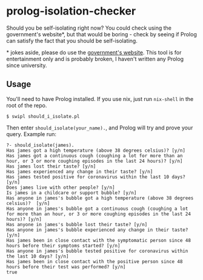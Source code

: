 # prolog-isolation-checker

Should you be self-isolating right now? You could check using the government's
website\*, but that would be boring - check by seeing if Prolog can satisfy the
fact that you should be self-isolating.

\* jokes aside, please do use the
[government's
website](https://www.nhs.uk/conditions/coronavirus-covid-19/self-isolation-and-treatment/when-to-self-isolate-and-what-to-do).
This tool is for entertainment only and is probably broken, I
haven't written any Prolog since university.

## Usage

You'll need to have Prolog installed. If you use nix, just run `nix-shell` in
the root of the repo.

```
$ swipl should_i_isolate.pl
```

Then enter `should_isolate(your_name).`, and Prolog will try and prove your
query. Example run:

```
?- should_isolate(james).
Has james got a high temperature (above 38 degrees celsius)? [y/n]
Has james got a continuous cough (coughing a lot for more than an hour, or 3 or more coughing episodes in the last 24 hours)? [y/n]
Has james lost their taste? [y/n]
Has james experienced any change in their taste? [y/n]
Has james tested positive for coronavirus within the last 10 days? [y/n]
Does james live with other people? [y/n]
Is james in a childcare or support bubble? [y/n]
Has anyone in james's bubble got a high temperature (above 38 degrees celsius)?  [y/n]
Has anyone in james's bubble got a continuous cough (coughing a lot for more than an hour, or 3 or more coughing episodes in the last 24 hours)? [y/n]
Has anyone in james's bubble lost their taste? [y/n]
Has anyone in james's bubble experienced any change in their taste? [y/n]
Has james been in close contact with the symptomatic person since 48 hours before their symptoms started? [y/n]
Has anyone in james's bubble tested positive for coronavirus within the last 10 days? [y/n]
Has james been in close contact with the positive person since 48 hours before their test was performed? [y/n]
true
```
